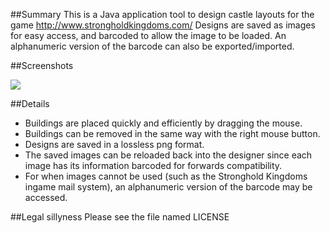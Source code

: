 ##Summary
This is a Java application tool to design castle layouts for the game http://www.strongholdkingdoms.com/
Designs are saved as images for easy access, and barcoded to allow the image to be loaded. An alphanumeric version of the barcode can also be exported/imported.

##Screenshots

<img src="http://oi60.tinypic.com/2i92k1z.jpg"/>

##Details

* Buildings are placed quickly and efficiently by dragging the mouse.
* Buildings can be removed in the same way with the right mouse button.
* Designs are saved in a lossless png format.
* The saved images can be reloaded back into the designer since each image has its information barcoded for forwards compatibility.
* For when images cannot be used (such as the Stronghold Kingdoms ingame mail system), an alphanumeric version of the barcode may be accessed.

##Legal sillyness
Please see the file named LICENSE
